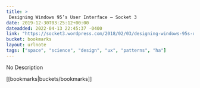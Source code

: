 ```yaml
---
title: > 
 Designing Windows 95’s User Interface – Socket 3
date: 2019-12-30T03:25:12+00:00
dateadded: 2022-04-13 22:45:37 -0400
link: "https://socket3.wordpress.com/2018/02/03/designing-windows-95s-user-interface/"
bucket: bookmarks
layout: urlnote
tags: ["space", "science", "design", "ux", "patterns", "ha"]
--- 
```

No Description
 <!-- end excerpt --> 
<div class='bucket'>[[bookmarks|buckets/bookmarks]]</div> 
